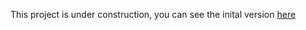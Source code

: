 This project is under construction,
you can see the inital version [here](http://my-components.ksulourgeio.gr)
